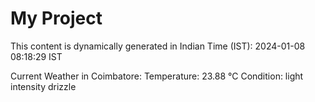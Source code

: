 # My Project

This content is dynamically generated in Indian Time (IST): 2024-01-08 08:18:29 IST


Current Weather in Coimbatore:
Temperature: 23.88 °C
Condition: light intensity drizzle
